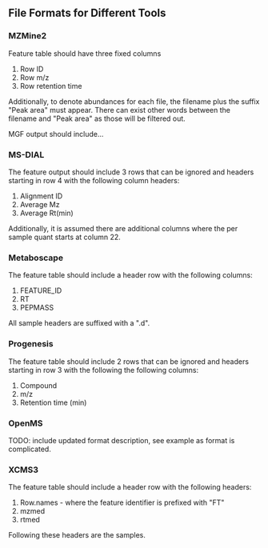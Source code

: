 ## File Formats for Different Tools

### MZMine2

Feature table should have three fixed columns

1. Row ID
2. Row m/z
3. Row retention time

Additionally, to denote abundances for each file, the filename plus the suffix "Peak area" must appear. There can exist other words between the filename and "Peak area" as those will be filtered out. 

MGF output should include...

### MS-DIAL

The feature output should include 3 rows that can be ignored and headers starting in row 4 with the following column headers:

1. Alignment ID
2. Average Mz
3. Average Rt(min)

Additionally, it is assumed there are additional columns where the per sample quant starts at column 22. 

### Metaboscape

The feature table should include a header row with the following columns:

1. FEATURE_ID
2. RT
3. PEPMASS

All sample headers are suffixed with a ".d". 

### Progenesis

The feature table should include 2 rows that can be ignored and headers starting in row 3 with the following the following columns:

1. Compound
2. m/z
3. Retention time (min)

### OpenMS

TODO: include updated format description, see example as format is complicated. 


### XCMS3

The feature table should include a header row with the following headers:

1. Row.names - where the feature identifier is prefixed with "FT"
2. mzmed
3. rtmed

Following these headers are the samples. 
